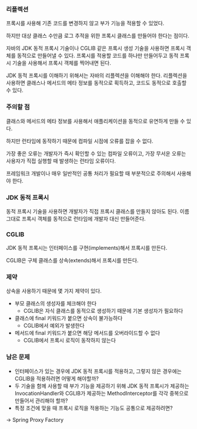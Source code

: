 ### 리플렉션
프록시를 사용해 기존 코드를 변경하지 않고 부가 기능을 적용할 수 있었다.

하지만 대상 클래스 수만큼 로그 추적을 위한 프록시 클래스를 만들어야 한다는 점이다.

자바의 JDK 동적 프록시 기술이나 CGLIB 같은 프록시 생성 기술을 사용하면 프록시 객체를 동적으로 만들어낼 수 있다. 
프록시를 적용할 코드를 하나만 만들어두고 동적 프록시 기술을 사용해서 프록시 객체를 찍어내면 된다.

JDK 동적 프록시를 이해하기 위해서는 자바의 리플렉션을 이해해야 한다.
리플렉션을 사용하면 클래스나 메서드의 메타 정보를 동적으로 획득하고, 코드도 동적으로 호출할 수 있다.

### 주의할 점
클래스와 메서드의 메타 정보를 사용해서 애플리케이션을 동적으로 유연하게 만들 수 있다.

하지만 런타임에 동작하기 때문에 컴파일 시점에 오류를 잡을 수 없다.

가장 좋은 오류는 개발자가 즉시 확인할 수 있는 컴파일 오류이고,
가장 무서운 오류는 사용자가 직접 실행할 때 발생하는 런타임 오류이다.

프레임워크 개발이나 매우 일반적인 공통 처리가 필요할 때 부분적으로 주의해서 사용해야 한다.

### JDK 동적 프록시
동적 프록시 기술을 사용하면 개발자가 직접 프록시 클래스를 만들지 않아도 된다.
이름 그대로 프록시 객체를 동적으로 런타임에 개발자 대신 만들어준다.

### CGLIB
JDK 동적 프록시는 인터페이스를 구현(implements)해서 프록시를 만든다.

CGLIB은 구체 클래스를 상속(extends)해서 프록시를 만든다.

### 제약
상속을 사용하기 때문에 몇 가지 제약이 있다.

- 부모 클래스의 생성자를 체크해야 한다
  - CGLIB은 자식 클래스를 동적으로 생성하기 때문에 기본 생성자가 필요하다
- 클래스에 final 키워드가 붙으면 상속이 불가능하다
  - CGLIB에서 예외가 발생한다
- 메서드에 final 키워드가 붙으면 해당 메서드를 오버라이드할 수 없다
  - CGLIB에서 프록시 로직이 동작하지 않는다

### 남은 문제
- 인터페이스가 있는 경우에 JDK 동적 프록시를 적용하고, 그렇지 않은 경우에는 CGLIB을 적용하려면 어떻게 해야할까?
- 두 기술을 함께 사용할 때 부가 기능을 제공하기 위해 JDK 동적 프록시가 제공하는 InvocationHandler와 
  CGLIB가 제공하는 MethodInterceptor를 각각 중복으로 만들어서 관리해야 할까?
- 특정 조건에 맞을 때 프록시 로직을 적용하는 기능도 공통으로 제공하려면?

-> Spring Proxy Factory